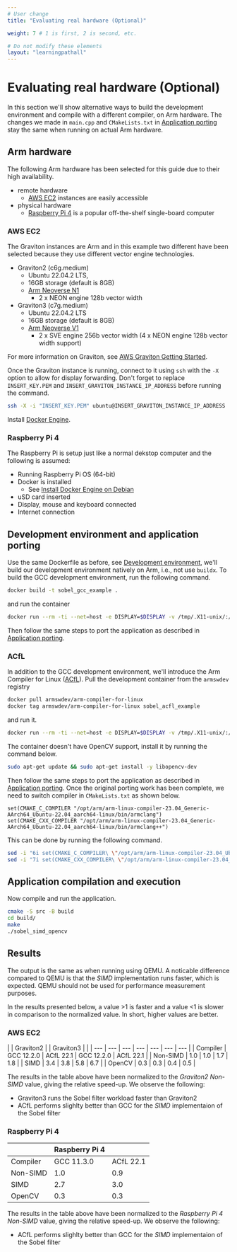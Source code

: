 ```yaml
---
# User change
title: "Evaluating real hardware (Optional)" 

weight: 7 # 1 is first, 2 is second, etc.

# Do not modify these elements
layout: "learningpathall"
---
```


# Evaluating real hardware (Optional) 

In this section we'll show alternative ways to build the development environment and compile with a different compiler, on Arm hardware. The changes we made in `main.cpp` and `CMakeLists.txt` in [Application porting](../5_application_porting) stay the same when running on actual Arm hardware.

## Arm hardware

The following Arm hardware has been selected for this guide due to their high availability.
* remote hardware
  * [AWS EC2](https://aws.amazon.com/ec2/) instances are easily accessible
* physical hardware
  * [Raspberry Pi 4](https://www.raspberrypi.com/products/raspberry-pi-4-model-b/) is a popular off-the-shelf single-board computer

### AWS EC2

The Graviton instances are Arm and in this example two different have been selected because they use different vector engine technologies.
* Graviton2 (c6g.medium)
  * Ubuntu 22.04.2 LTS,
  * 16GB storage (default is 8GB)
  * [Arm Neoverse N1](https://www.arm.com/products/silicon-ip-cpu/neoverse/neoverse-n1)
    * 2 x NEON engine 128b vector width
* Graviton3 (c7g.medium)
  * Ubuntu 22.04.2 LTS
  * 16GB storage (default is 8GB)
  * [Arm Neoverse V1](https://www.arm.com/products/silicon-ip-cpu/neoverse/neoverse-v1)
    * 2 x SVE engine 256b vector width (4 x NEON engine 128b vector width support)

For more information on Graviton, see [AWS Graviton Getting Started](https://github.com/aws/aws-graviton-getting-started).

Once the Graviton instance is running, connect to it using `ssh` with the `-X` option to allow for display forwarding. Don't forget to replace `INSERT_KEY.PEM` and `INSERT_GRAVITON_INSTANCE_IP_ADDRESS` before running the command.
```bash
ssh -X -i "INSERT_KEY.PEM" ubuntu@INSERT_GRAVITON_INSTANCE_IP_ADDRESS
```

Install [Docker Engine](https://learn.arm.com/install-guides/docker/docker-engine/).

### Raspberry Pi 4

The Raspberry Pi is setup just like a normal dekstop computer and the following is assumed:
* Running Raspberry Pi OS (64-bit)
* Docker is installed
  * See [Install Docker Engine on Debian](https://docs.docker.com/engine/install/debian/)
* uSD card inserted
* Display, mouse and keyboard connected
* Internet connection

## Development environment and application porting

Use the same Dockerfile as before, see [Development environment](4_development_environment#gcc), we'll build our development environment natively on Arm, i.e., not use `buildx`. To build the GCC development environment, run the following command.
```bash
docker build -t sobel_gcc_example .
```

and run the container
```bash
docker run --rm -ti --net=host -e DISPLAY=$DISPLAY -v /tmp/.X11-unix/:/tmp/.X11-unix/ -v $HOME/.Xauthority:/home/ubuntu/.Xauthority sobel_gcc_example
```

Then follow the same steps to port the application as described in [Application porting](../5_application_porting).

### ACfL

In addition to the GCC development environment, we'll introduce the Arm Compiler for Linux ([ACfL](https://developer.arm.com/Tools%20and%20Software/Arm%20Compiler%20for%20Linux)). Pull the development container from the `armswdev` registry
```bash
docker pull armswdev/arm-compiler-for-linux
docker tag armswdev/arm-compiler-for-linux sobel_acfl_example
```

and run it.
```bash
docker run --rm -ti --net=host -e DISPLAY=$DISPLAY -v /tmp/.X11-unix/:/tmp/.X11-unix/ -v $HOME/.Xauthority:/home/ubuntu/.Xauthority sobel_acfl_example
```

The container doesn't have OpenCV support, install it by running the command below.
```bash
sudo apt-get update && sudo apt-get install -y libopencv-dev
```

Then follow the same steps to port the application as described in [Application porting](../5_application_porting). Once the original porting work has been complete, we need to switch compiler in `CMakeLists.txt` as shown below.
```output
set(CMAKE_C_COMPILER "/opt/arm/arm-linux-compiler-23.04_Generic-AArch64_Ubuntu-22.04_aarch64-linux/bin/armclang")
set(CMAKE_CXX_COMPILER "/opt/arm/arm-linux-compiler-23.04_Generic-AArch64_Ubuntu-22.04_aarch64-linux/bin/armclang++")
```

This can be done by running the following command.

```bash
sed -i "6i set(CMAKE_C_COMPILER\ \"/opt/arm/arm-linux-compiler-23.04_Ubuntu-22.04/bin/armclang\")" src/CMakeLists.txt
sed -i "7i set(CMAKE_CXX_COMPILER\ \"/opt/arm/arm-linux-compiler-23.04_Ubuntu-22.04/bin/armclang++\")\n" src/CMakeLists.txt
```

## Application compilation and execution

Now compile and run the application.
```bash
cmake -S src -B build
cd build/
make
./sobel_simd_opencv
```

## Results

The output is the same as when running using QEMU. A noticable difference compared to QEMU is that the _SIMD_ implementation runs faster, which is expected. QEMU should not be used for performance measurement purposes.

In the results presented below, a value >1 is faster and a value <1 is slower in comparison to the normalized value. In short, higher values are better.

### AWS EC2

| | Graviton2 | | Graviton3 | |
| --- | --- | --- | --- | --- | --- | --- |
| Compiler | GCC 12.2.0 | ACfL 22.1 | GCC 12.2.0 | ACfL 22.1 |
| Non-SIMD | 1.0 | 1.0 | 1.7 | 1.8 |
| SIMD     | 3.4 | 3.8 | 5.8 | 6.7 |
| OpenCV   | 0.3 | 0.3 | 0.4 | 0.5 |

The results in the table above have been normalized to the _Graviton2 Non-SIMD_ value, giving the relative speed-up. We observe the following:
* Graviton3 runs the Sobel filter workload faster than Graviton2
* ACfL performs slighlty better than GCC for the _SIMD_ implementaion of the Sobel filter

### Raspberry Pi 4

| | Raspberry Pi 4 | |
| --- | --- | --- |
| Compiler | GCC 11.3.0 | ACfL 22.1 |
| Non-SIMD | 1.0 | 0.9 |
| SIMD     | 2.7 | 3.0 |
| OpenCV   | 0.3 | 0.3 |  

The results in the table above have been normalized to the _Raspberry Pi 4 Non-SIMD_ value, giving the relative speed-up. We observe the following:
* ACfL performs slighlty better than GCC for the _SIMD_ implementaion of the Sobel filter
